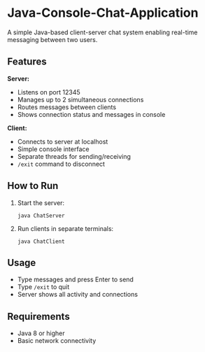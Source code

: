# Java-Console-Chat-Application

A simple Java-based client-server chat system enabling real-time messaging between two users.

## Features

**Server:**
- Listens on port 12345
- Manages up to 2 simultaneous connections
- Routes messages between clients
- Shows connection status and messages in console

**Client:**
- Connects to server at localhost
- Simple console interface
- Separate threads for sending/receiving
- `/exit` command to disconnect

## How to Run

1. Start the server:
   ```
   java ChatServer
   ```

2. Run clients in separate terminals:
   ```
   java ChatClient
   ```

## Usage
- Type messages and press Enter to send
- Type `/exit` to quit
- Server shows all activity and connections

## Requirements
- Java 8 or higher
- Basic network connectivity
